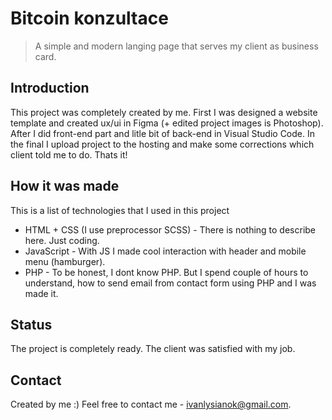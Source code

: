 # Bitcoin konzultace
> A simple and modern langing page that serves my client as business card.

## Introduction
This project was completely created by me. First I was designed a website template and created ux/ui in Figma (+ edited project images is Photoshop). After I did front-end part and litle bit of back-end in Visual Studio Code. In the final I upload project to the hosting and make some corrections which client told me to do. Thats it!

## How it was made
This is a list of technologies that I used in this project
* HTML + CSS (I use preprocessor SCSS) - There is nothing to describe here. Just coding. 
* JavaScript - With JS I made cool interaction with header and mobile menu (hamburger).
* PHP - To be honest, I dont know PHP. But I spend couple of hours to understand, how to send email from contact form using PHP and I was made it.

## Status
The project is completely ready. The client was satisfied with my job.

## Contact
Created by me :) Feel free to contact me - ivanlysianok@gmail.com.
